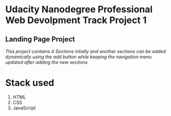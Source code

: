 # Udacity Nanodegree Professional Web Devolpment Track Project 1

## Landing Page Project

*This project contains 4 Sections intially and another sections can be added dynamically using the add button while keeping the navigation menu updated after adding the new sections*

# Stack used

1. HTML
2. CSS
3. JavaScript

